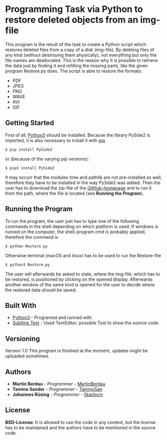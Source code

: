 # Programming Task via Python to restore deleted objects from an img-file
This program is the result of the task to create a Python script which restores deleted files from a copy of a disk (img-file). By deleting files of any kind (without destroying them physically), not everything but only the file-names are deallocated. This is the reason why it is possible to retrieve the data just by finding it and refilling the missing parts, like the given program Restore.py does. 
The script is able to restore the formats:
* PDF
* JPEG
* PNG
* WAVE
* AVI
* GIF

## Getting Started
First of all, [Python3](https://www.python.org/downloads/) should be installed. Because the library PySide2 is imported, it is also necessary to install it with [pip](https://pip.pypa.io/en/stable/)
```
$ pip install PySide2
```
or (because of the varying pip versions):
```
$ pip3 install PySide2
```
It may occurr that the modules time and pathlib are not pre-installed as well, therefore they have to be installed in the way PySide2 was added.
Then the user has to download the zip-file of the
 [GitHub-homepage](https://github.com/Skarborn/ProgrammierProject2) and to run it from the path, where the file is located (see **Running the Program**). 

## Running the Program

To run the program, the user just has to type one of the following commands in the shell depending on which platform is used: If windows is runned on the computer, the shell-program cmd is probably applied, therefore the command is
```
$ python Restore.py
```
Otherwise terminal (macOS and linux) has to be used to run the Restore-file
```
$ python3 Restore.py
```
The user will afterwards be asked to state, where the img-file, which has to be restored, is positioned by clicking on the opened display. Afterwards another window of the same kind is opened for the user to decide where the restored data should be saved.

## Built With
* [Python3](https://www.python.org/downloads/) - Programed and runned with
* [Sublime Text](https://www.sublimetext.com/3) - Used TextEditor; possible Tool to show the source code

## Versioning
Version 1.0
This program is finished at the moment, updates might be uploaded sometimes.

## Authors
* **Martin Berdau** - *Programmer* -
[MartinBerdau](https://github.com/MartinBerdau)
* **Tammo Sander** - *Programmer* - 
[TammoSan](https://github.com/TammoSan)
* **Johannes Rüsing** - *Programmer* -
[Skarborn](https://github.com/Skarborn)

## License
**BSD-License**:
It is allowed to use the code in any context, but the license has to be maintained and the authors have to be mentioned in the source code.

